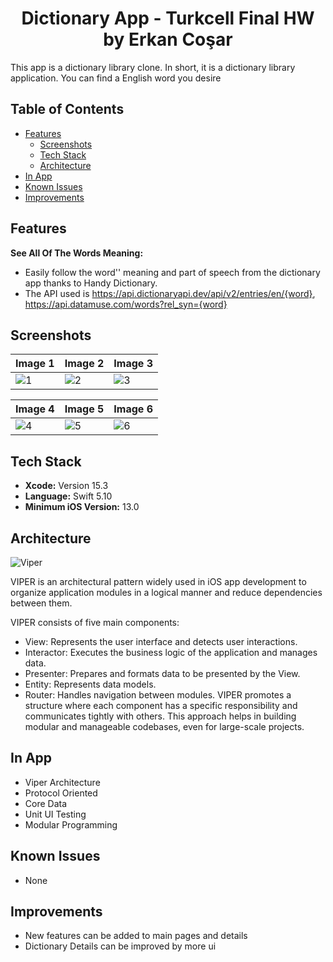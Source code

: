 
<div align="center">
  <h1>Dictionary App - Turkcell Final HW by Erkan Coşar</h1>
</div>

This app is a dictionary library clone. In short, it is a dictionary library application. You can find a English word you desire

## Table of Contents
- [Features](#features)
  - [Screenshots](#screenshots)
  - [Tech Stack](#tech-stack)
  - [Architecture](#architecture)
- [In App](#In-App)
- [Known Issues](#known-issues)
- [Improvements](#Improvements)

## Features

 **See All Of The Words Meaning:**
- Easily follow the word'' meaning and part of speech from the dictionary app thanks to Handy Dictionary.
- The API used is https://api.dictionaryapi.dev/api/v2/entries/en/{word},  https://api.datamuse.com/words?rel_syn={word} 
  

 ## Screenshots

| Image 1                | Image 2                | Image 3                |
|------------------------|------------------------|------------------------|
| ![1](https://github.com/Skywalkerkan/MovieApp/assets/117943189/224979df-d2ca-46ae-b6b2-c45c6f63da78)| ![2](https://github.com/Skywalkerkan/MovieApp/assets/117943189/04ecb1cf-1c28-4bee-a366-eb7881ead5a0)| ![3](https://github.com/Skywalkerkan/MovieApp/assets/117943189/f598d9ba-a793-49cc-ae94-42eb84b2fd3d)|

| Image 4                | Image 5                | Image 6                |
|------------------------|------------------------|------------------------|
| ![4](https://github.com/Skywalkerkan/MovieApp/assets/117943189/8a2e6353-046a-4bcf-aab6-c5fc89b8f492)| ![5](https://github.com/Skywalkerkan/MovieApp/assets/117943189/6bb73d21-21cb-4060-b37f-a57ced890050)| ![6](https://github.com/Skywalkerkan/MovieApp/assets/117943189/59827d5f-c4a2-4525-9d6f-9a1f47bb8dd8) |


## Tech Stack
- **Xcode:** Version 15.3
- **Language:** Swift 5.10
- **Minimum iOS Version:** 13.0


## Architecture
![Viper](https://github.com/Skywalkerkan/MovieApp/assets/117943189/2ddfdd15-82fb-4214-9e1b-077f9e9637b1)

VIPER is an architectural pattern widely used in iOS app development to organize application modules in a logical manner and reduce dependencies between them.

VIPER consists of five main components:
- View: Represents the user interface and detects user interactions.
- Interactor: Executes the business logic of the application and manages data.
- Presenter: Prepares and formats data to be presented by the View.
- Entity: Represents data models.
- Router: Handles navigation between modules.
VIPER promotes a structure where each component has a specific responsibility and communicates tightly with others. This approach helps in building modular and manageable codebases, even for large-scale projects.

## In App
- Viper Architecture
- Protocol Oriented
- Core Data
- Unit UI Testing
- Modular Programming

## Known Issues
- None

## Improvements
- New features can be added to main pages and details
- Dictionary Details can be improved by more ui
